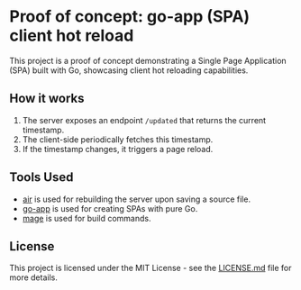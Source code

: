 
# Proof of concept: go-app (SPA) client hot reload

This project is a proof of concept demonstrating a Single Page Application (SPA) built with Go, showcasing client hot reloading capabilities.

## How it works

1. The server exposes an endpoint `/updated` that returns the current timestamp.
2. The client-side periodically fetches this timestamp.
3. If the timestamp changes, it triggers a page reload.

## Tools Used

- [air](https://github.com/air-verse/air) is used for rebuilding the server upon saving a source file.
- [go-app](https://github.com/maxence-charriere/go-app) is used for creating SPAs with pure Go.
- [mage](https://github.com/magefile/mage) is used for build commands.

## License

This project is licensed under the MIT License - see the [LICENSE.md](LICENSE.md) file for more details.
